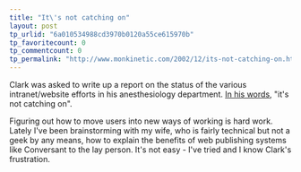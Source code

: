 ```yaml
---
title: "It\'s not catching on"
layout: post
tp_urlid: "6a010534988cd3970b0120a55ce615970b"
tp_favoritecount: 0
tp_commentcount: 0
tp_permalink: "http://www.monkinetic.com/2002/12/its-not-catching-on.html"
---
```

Clark was asked to write up a report on the status of the various intranet/website efforts in his anesthesiology department. <a href="http://www.romanvenable.net/202">In his words</a>, &quot;it&#39;s not catching on&quot;. 

Figuring out how to move users into new ways of working is hard work. Lately I&#39;ve been brainstorming with my wife, who is fairly technical but not a geek by any means, how to explain the benefits of web publishing systems like Conversant to the lay person. It&#39;s not easy - I&#39;ve tried and I know Clark&#39;s frustration.

